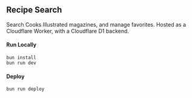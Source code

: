 ## Recipe Search

Search Cooks Illustrated magazines, and manage favorites.  Hosted as a Cloudflare Worker, with a Cloudflare D1 backend.

#### Run Locally
```
bun install
bun run dev
```

#### Deploy
```
bun run deploy
```
